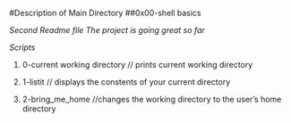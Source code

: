 #Description of Main Directory
##0x00-shell basics

*Second Readme file*
*The project is going great so far*

*Scripts*
1. 0-current working directory
// prints current working directory

2. 1-listit
// displays the constents of your current directory

3. 2-bring_me_home
//changes the working directory to the user’s home directory